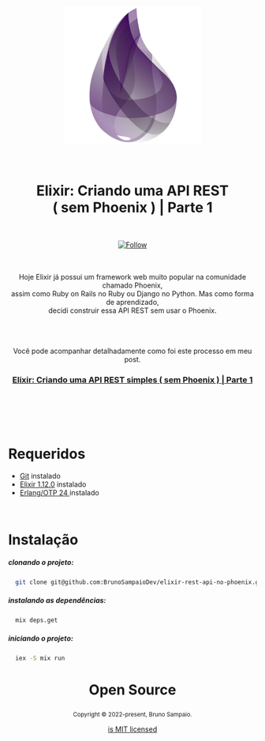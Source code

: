 <div align="center">  
<img src="/.github/elixir-logo.png"/>
<br/>
<br/>
<br/>
    <h1>Elixir: Criando uma API REST <br/> ( sem Phoenix ) | Parte 1</h1>    
    <br/>
    <p>
        <a href="https://www.linkedin.com/in/bruno-sampaio-a374b1170/" target="_blank">
        <img src="https://img.shields.io/twitter/url?label=Connect%20%40BrunoSampaio&logo=linkedin&url=https%3A%2F%2F%2%2F" alt="Follow" />
        </a>
    <p>
</div>
<br/>
<br/>
<div align="center"> 
Hoje Elixir já possui um framework web muito popular na comunidade chamado Phoenix, <br/> assim como Ruby on Rails no Ruby ou Django no Python.
Mas como forma de aprendizado, <br/> decidi construir essa API REST sem usar o Phoenix.
</div>
<br/>
<br/>
<br/>

<div align="center"> 
<p>Você pode acompanhar detalhadamente como foi este processo em meu post.</p>
  <h3>

[Elixir: Criando uma API REST simples ( sem Phoenix ) | Parte 1](https://dev.to/brunosampaiodev/elixir-criando-uma-api-rest-simples-sem-phoenix-parte-1-30co "link do post")

  </h3>
</div>

<br/>
<br/>
<br/>
<br/>

# Requeridos

- [Git](https://git-scm.com/) instalado
- [Elixir 1.12.0](https://elixir-lang.org/) instalado
- [Erlang/OTP 24 ](https://www.erlang.org/) instalado

<br/>

# Instalação

##### clonando o projeto:

```bash
  git clone git@github.com:BrunoSampaioDev/elixir-rest-api-no-phoenix.git
```

##### instalando as dependências:

```bash
  mix deps.get
```

##### iniciando o projeto:

```bash
  iex -S mix run
```

<div align="center">
  <h1>Open Source</h1>
  <sub>Copyright © 2022-present, Bruno Sampaio.</sub>
  <p> <a href="https://github.com/BrunoSampaioDev/space-news/blob/main/LICENSE">is MIT licensed</a></p>
</div>

